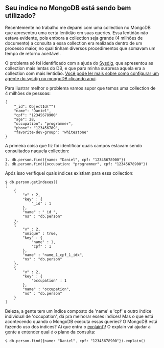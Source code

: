 ## Seu índice no MongoDB está sendo bem utilizado?

Recentemente no trabalho me deparei com uma collection no MongoDB que apresentou uma certa lentidão em suas queries. Essa lentidão não estava evidente, pois embora a collection seja grande (4 milhões de documento) a consulta a essa collection era realizada dentro de um processo maior, no qual tinham diversos procedimentos que somavam um tempo de retorno aceitável. 

O problema só foi identificado com a ajuda do [Sysdig](https://sysdig.com/), que apresentou as collection mais lentas do DB, e que para minha surpresa aquela era a collection com mais lentidão. [Você pode ler mais sobre como configurar um agente do sysdig no mongoDB clicando aqui](https://docs.sysdig.com/en/mongodb.html).

Para ilustrar melhor o problema vamos supor que temos uma collection de 4 milhões de pessoas:
```
{
	"_id": ObjectId("")
	"name": "Daniel",
	"cpf": "12345678900"
	"age": 28,
	"occupation": "programmer",
	"phone": "123456789",
	"favorite-dev-group": "whitestone"
}
```

A primeira coisa que fiz foi identificar quais campos estavam sendo consultados naquela collection:
```
1. db.person.find({name: "Daniel", cpf: "12345678900"})
2. db.person.find({occupation: "programmer", cpf: "12345678900"})
```

Após isso verifiquei quais índices existiam para essa collection:
```
$ db.person.getIndexes()
[
	{
		"v" : 2,
		"key" : {
			"_id" : 1
		},
		"name" : "_id_",
		"ns" : "db.person"
	},
	{
		"v" : 2,
		"unique" : true,
		"key" : {
			"name" : 1,
			"cpf" : 1
		},
		"name" : "name_1_cpf_1_idx",
		"ns" : "db.person"
	},
	{
		"v" : 2,
		"key" : {
			"occupation" : 1
		},
		"name" : "occupation",
		"ns" : "db.person"
	}
]
```

Beleza, a gente tem um índice composto de 'name' e 'cpf' e outro índice individual de 'occupation', dá pra melhorar esses índices! Mas o que está acontecendo quando o MongoDB executa essas queries? O MongoDB está fazendo uso dos índices?
Aí que entra o [explain()](https://docs.mongodb.com/manual/reference/method/cursor.explain/)!
O explain vai ajudar a gente a entender qual é o plano da consulta:
```
$ db.person.find({name: "Daniel", cpf: "12345678900"}).explain()


```